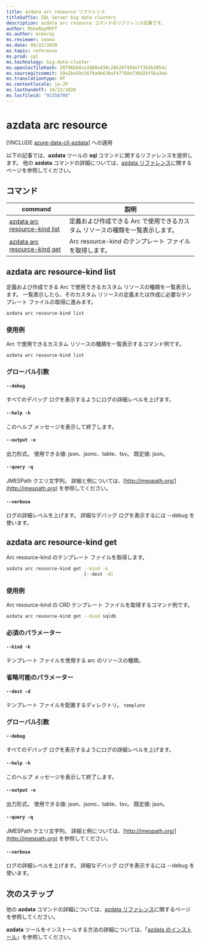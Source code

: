 ```yaml
---
title: azdata arc resource リファレンス
titleSuffix: SQL Server big data clusters
description: azdata arc resource コマンドのリファレンス記事です。
author: MikeRayMSFT
ms.author: mikeray
ms.reviewer: seanw
ms.date: 09/22/2020
ms.topic: reference
ms.prod: sql
ms.technology: big-data-cluster
ms.openlocfilehash: 20f96bb8ce3d88e438c28b28f49deff3b5b3054c
ms.sourcegitcommit: 29a2be59c56f8a4b630af47760ef38d2bf56a3eb
ms.translationtype: HT
ms.contentlocale: ja-JP
ms.lasthandoff: 10/22/2020
ms.locfileid: "92358700"
---
```

# <a name="azdata-arc-resource"></a>azdata arc resource

[!INCLUDE [azure-data-cli-azdata](../../includes/azure-data-cli-azdata.md)] への適用

以下の記事では、**azdata** ツールの **sql** コマンドに関するリファレンスを提供します。 他の **azdata** コマンドの詳細については、[azdata リファレンス](reference-azdata.md)に関するページを参照してください。

## <a name="commands"></a>コマンド

|command|説明|
| --- | --- |
[azdata arc resource-kind list](#azdata-arc-resource-kind-list) | 定義および作成できる Arc で使用できるカスタム リソースの種類を一覧表示します。
[azdata arc resource-kind get](#azdata-arc-resource-kind-get) | Arc resource-kind のテンプレート ファイルを取得します。
## <a name="azdata-arc-resource-kind-list"></a>azdata arc resource-kind list
定義および作成できる Arc で使用できるカスタム リソースの種類を一覧表示します。 一覧表示したら、そのカスタム リソースの定義または作成に必要なテンプレート ファイルの取得に進みます。
```bash
azdata arc resource-kind list 
```
### <a name="examples"></a>使用例
Arc で使用できるカスタム リソースの種類を一覧表示するコマンド例です。
```bash
azdata arc resource-kind list
```
### <a name="global-arguments"></a>グローバル引数
#### `--debug`
すべてのデバッグ ログを表示するようにログの詳細レベルを上げます。
#### `--help -h`
このヘルプ メッセージを表示して終了します。
#### `--output -o`
出力形式。  使用できる値: json、jsonc、table、tsv。  既定値: json。
#### `--query -q`
JMESPath クエリ文字列。 詳細と例については、[http://jmespath.org/](http://jmespath.org) を参照してください。
#### `--verbose`
ログの詳細レベルを上げます。 詳細なデバッグ ログを表示するには --debug を使います。
## <a name="azdata-arc-resource-kind-get"></a>azdata arc resource-kind get
Arc resource-kind のテンプレート ファイルを取得します。
```bash
azdata arc resource-kind get --kind -k 
                             [--dest -d]
```
### <a name="examples"></a>使用例
Arc resource-kind の CRD テンプレート ファイルを取得するコマンド例です。
```bash
azdata arc resource-kind get --kind sqldb
```
### <a name="required-parameters"></a>必須のパラメーター
#### `--kind -k`
テンプレート ファイルを使用する arc のリソースの種類。
### <a name="optional-parameters"></a>省略可能のパラメーター
#### `--dest -d`
テンプレート ファイルを配置するディレクトリ。
`template`
### <a name="global-arguments"></a>グローバル引数
#### `--debug`
すべてのデバッグ ログを表示するようにログの詳細レベルを上げます。
#### `--help -h`
このヘルプ メッセージを表示して終了します。
#### `--output -o`
出力形式。  使用できる値: json、jsonc、table、tsv。  既定値: json。
#### `--query -q`
JMESPath クエリ文字列。 詳細と例については、[http://jmespath.org/](http://jmespath.org) を参照してください。
#### `--verbose`
ログの詳細レベルを上げます。 詳細なデバッグ ログを表示するには --debug を使います。

## <a name="next-steps"></a>次のステップ

他の **azdata** コマンドの詳細については、[azdata リファレンス](reference-azdata.md)に関するページを参照してください。 

**azdata** ツールをインストールする方法の詳細については、「[azdata のインストール](..\install\deploy-install-azdata.md)」を参照してください。

